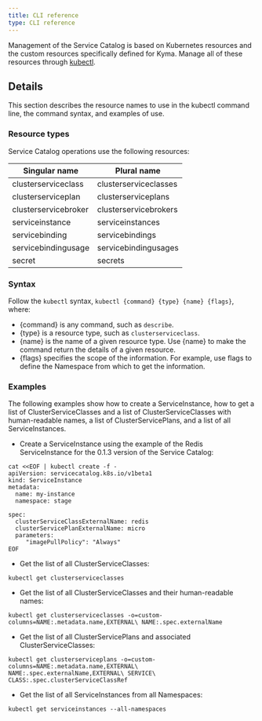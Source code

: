 ```yaml
---
title: CLI reference
type: CLI reference
---
```


Management of the Service Catalog is based on Kubernetes resources and the custom resources specifically defined for Kyma. Manage all of these resources through [kubectl](https://kubernetes.io/docs/reference/kubectl/overview/).

## Details

This section describes the resource names to use in the kubectl command line, the command syntax, and examples of use.

### Resource types

Service Catalog operations use the following resources:

| Singular name      | Plural name         |
| ------------------ |---------------------|
|clusterserviceclass |clusterserviceclasses|
|clusterserviceplan  |clusterserviceplans  |
|clusterservicebroker|clusterservicebrokers|
|serviceinstance     |serviceinstances     |
|servicebinding      |servicebindings      |
|servicebindingusage |servicebindingusages |
|secret              |secrets              |

### Syntax

Follow the `kubectl` syntax, `kubectl {command} {type} {name} {flags}`, where:

* {command} is any command, such as `describe`.
* {type} is a resource type, such as `clusterserviceclass`.
* {name} is the name of a given resource type. Use {name} to make the command return the details of a given resource.
* {flags} specifies the scope of the information. For example, use flags to define the Namespace from which to get the information.

### Examples
The following examples show how to create a ServiceInstance, how to get a list of ClusterServiceClasses and a list of ClusterServiceClasses with human-readable names, a list of ClusterServicePlans, and a list of all ServiceInstances.

* Create a ServiceInstance using the example of the Redis ServiceInstance for the 0.1.3 version of the Service Catalog:

```
cat <<EOF | kubectl create -f -
apiVersion: servicecatalog.k8s.io/v1beta1
kind: ServiceInstance
metadata:
  name: my-instance
  namespace: stage

spec:
  clusterServiceClassExternalName: redis
  clusterServicePlanExternalName: micro
  parameters:
     "imagePullPolicy": "Always"
EOF
```

* Get the list of all ClusterServiceClasses:
```
kubectl get clusterserviceclasses
```
* Get the list of all ClusterServiceClasses and their human-readable names:
```
kubectl get clusterserviceclasses -o=custom-columns=NAME:.metadata.name,EXTERNAL\ NAME:.spec.externalName
```

* Get the list of all ClusterServicePlans and associated ClusterServiceClasses:
```
kubectl get clusterserviceplans -o=custom-columns=NAME:.metadata.name,EXTERNAL\ NAME:.spec.externalName,EXTERNAL\ SERVICE\ CLASS:.spec.clusterServiceClassRef
```
* Get the list of all ServiceInstances from all Namespaces:
```
kubectl get serviceinstances --all-namespaces
```
